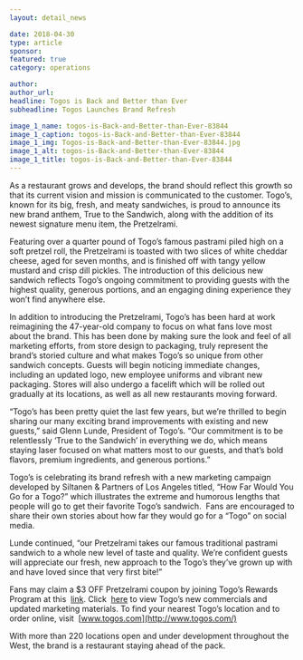 ```yaml
---
layout: detail_news

date: 2018-04-30
type: article
sponsor:
featured: true
category: operations        

author:  
author_url: 
headline: Togos is Back and Better than Ever
subheadline: Togos Launches Brand Refresh 

image_1_name: togos-is-Back-and-Better-than-Ever-83844
image_1_caption: togos-is-Back-and-Better-than-Ever-83844
image_1_img: Togos-is-Back-and-Better-than-Ever-83844.jpg
image_1_alt: togos-is-Back-and-Better-than-Ever-83844
image_1_title: togos-is-Back-and-Better-than-Ever-83844
---
```

	
As a restaurant grows and develops, the brand should reflect this growth so that its current vision and mission is communicated to the customer. Togo&rsquo;s, known for its big, fresh, and meaty sandwiches, is proud to announce its new brand anthem,&nbsp;True to the Sandwich, along with the addition of its newest signature menu item, the Pretzelrami.

<!--more-->Featuring over a quarter pound of Togo&rsquo;s famous pastrami piled high on a soft pretzel roll, the Pretzelrami is toasted with two slices of white cheddar cheese, aged for seven months, and is finished off with tangy yellow mustard and crisp dill pickles. The introduction of this delicious new sandwich reflects Togo&rsquo;s ongoing commitment to providing guests with the highest quality, generous portions, and an engaging dining experience they won&rsquo;t find anywhere else.

In addition to introducing the Pretzelrami, Togo&rsquo;s has been hard at work reimagining the 47-year-old company to focus on what fans love most about the brand. This has been done by making sure the look and feel of all marketing efforts, from store design to packaging, truly represent the brand&rsquo;s storied culture and what makes Togo&rsquo;s so unique from other sandwich concepts. Guests will begin noticing immediate changes, including an updated logo, new employee uniforms and vibrant new packaging. Stores will also undergo a facelift which will be rolled out gradually at its locations, as well as all new restaurants moving forward.

&ldquo;Togo&rsquo;s has been pretty quiet the last few years, but we&rsquo;re thrilled to begin sharing our many exciting brand improvements with existing and new guests,&rdquo; said Glenn Lunde, President of Togo&rsquo;s. &ldquo;Our commitment is to be relentlessly &lsquo;True to the Sandwich&rsquo; in everything we do, which means staying laser focused on what matters most to our guests, and that&rsquo;s bold flavors, premium ingredients, and generous portions.&rdquo;

Togo&rsquo;s is celebrating its brand refresh with a new marketing campaign developed by Siltanen &amp; Partners of Los Angeles titled, &ldquo;How Far Would You Go for a Togo?&rdquo; which illustrates the extreme and humorous lengths that people will go to get their favorite Togo&rsquo;s sandwich. &nbsp;Fans are encouraged to share their own stories about how far they would go for a &ldquo;Togo&rdquo; on social media.

Lunde continued, &ldquo;our Pretzelrami takes our famous traditional pastrami sandwich to a whole new level of taste and quality. We&rsquo;re confident guests will appreciate our fresh, new approach to the Togo&rsquo;s they&rsquo;ve grown up with and have loved since that very first bite!&rdquo;

Fans may claim a $3 OFF Pretzelrami coupon by joining Togo&rsquo;s Rewards Program at this&nbsp;
[link](http://www.togos.com/rewards/). Click&nbsp;
[here](https://www.dropbox.com/sh/3mjwkcpoggrecr1/AAAhqplBB-_hPHRs6OYRoKp4a?dl=0)&nbsp;to view Togo&rsquo;s new commercials and updated marketing materials. To find your nearest Togo&rsquo;s location and to order online, visit&nbsp;
[www.togos.com](http://www.togos.com/)

With more than 220 locations open and under development throughout the West, the brand is a restaurant staying ahead of the pack.